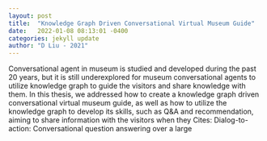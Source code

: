```yaml
---
layout: post
title:  "Knowledge Graph Driven Conversational Virtual Museum Guide"
date:   2022-01-08 08:13:01 -0400
categories: jekyll update
author: "D Liu - 2021"
---
```

Conversational agent in museum is studied and developed during the past 20 years, but it is still underexplored for museum conversational agents to utilize knowledge graph to guide the visitors and share knowledge with them. In this thesis, we addressed how to create a knowledge graph driven conversational virtual museum guide, as well as how to utilize the knowledge graph to develop its skills, such as Q&A and recommendation, aiming to share information with the visitors when they Cites: Dialog-to-action: Conversational question answering over a large